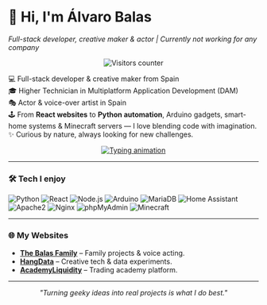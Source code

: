 # 👋 Hi, I'm Álvaro Balas  
*Full-stack developer, creative maker & actor | Currently not working for any company*

<p align="center">
  <img src="https://komarev.com/ghpvc/?username=MALAS_BALAS&color=blueviolet" alt="Visitors counter"/>
</p>

💻 Full-stack developer & creative maker from Spain  
🎓 Higher Technician in Multiplatform Application Development (DAM)  
🎭 Actor & voice-over artist in Spain  
🕹️ From **React websites** to **Python automation**, Arduino gadgets, smart-home systems & Minecraft servers — I love blending code with imagination.  
✨ Curious by nature, always looking for new challenges.

<p align="center">
  <a href="https://git.io/typing-svg">
    <img src="https://readme-typing-svg.herokuapp.com?color=%234CC3FF&size=22&center=true&vCenter=true&width=600&lines=Full-stack+developer;Creative+maker;Actor;Systems+and+server+enthusiast;Always+learning" alt="Typing animation" />
  </a>
</p>

---

### 🛠️ Tech I enjoy

![Python](https://img.shields.io/badge/Python-3776AB?logo=python&logoColor=white)
![React](https://img.shields.io/badge/React-61DAFB?logo=react&logoColor=black)
![Node.js](https://img.shields.io/badge/Node.js-339933?logo=node.js&logoColor=white)
![Arduino](https://img.shields.io/badge/Arduino-00979D?logo=arduino&logoColor=white)
![MariaDB](https://img.shields.io/badge/MariaDB-003545?logo=mariadb&logoColor=white)
![Home Assistant](https://img.shields.io/badge/Home_Assistant-41BDF5?logo=homeassistant&logoColor=white)
![Apache2](https://img.shields.io/badge/Apache2-D22128?logo=apache&logoColor=white)
![Nginx](https://img.shields.io/badge/Nginx-009639?logo=nginx&logoColor=white)
![phpMyAdmin](https://img.shields.io/badge/phpMyAdmin-6C78AF?logo=phpmyadmin&logoColor=white)
![Minecraft](https://img.shields.io/badge/Minecraft%20Servers-62B47A?logo=minecraft&logoColor=white)

---

### 🌐 My Websites

- [**The Balas Family**](https://thebalasfamily.com) – Family projects & voice acting.  
- [**HangData**](https://hangdata.balbe.xyz) – Creative tech & data experiments.  
- [**AcademyLiquidity**](https://academyliquidity.com) – Trading academy platform.  

---

<p align="center"><i>"Turning geeky ideas into real projects is what I do best."</i></p>
